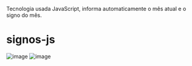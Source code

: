 Tecnologia usada JavaScript, informa automaticamente o mês atual e o signo do mês.

# signos-js

![image](https://user-images.githubusercontent.com/106386383/204385731-98e39d79-f3fb-4507-bce2-95a44b4d8b9f.png)
![image](https://user-images.githubusercontent.com/106386383/204385842-66c46c96-dcf9-4b57-8fc9-56e2d80e25fd.png)
